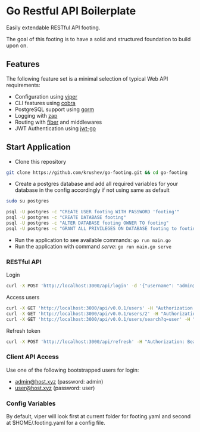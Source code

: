 # Go Restful API Boilerplate
Easily extendable RESTful API footing.

The goal of this footing is to have a solid and structured foundation to build upon on.

## Features
The following feature set is a minimal selection of typical Web API requirements:

- Configuration using [viper](https://github.com/spf13/viper)
- CLI features using [cobra](https://github.com/spf13/cobra)
- PostgreSQL support using [gorm](https://gorm.io)
- Logging with [zap](https://go.uber.org/zap)
- Routing with [fiber](https://github.com/gofiber/fiber) and middlewares
- JWT Authentication using [jwt-go](https://github.com/dgrijalva/jwt-go)

## Start Application
- Clone this repository
```bash
git clone https://github.com/krushev/go-footing.git && cd go-footing
```
- Create a postgres database and add all required variables for your database in the config accordingly if not using same as default
```bash
sudo su postgres

psql -U postgres -c "CREATE USER footing WITH PASSWORD 'footing'"
psql -U postgres -c "CREATE DATABASE footing"
psql -U postgres -c "ALTER DATABASE footing OWNER TO footing"
psql -U postgres -c "GRANT ALL PRIVILEGES ON DATABASE footing to footing"
```
- Run the application to see available commands: ```go run main.go```
- Run the application with command *serve*: ```go run main.go serve```

### RESTful API
Login
```bash
curl -X POST 'http://localhost:3000/api/login' -d '{"username": "admin@host.xyz", "password": "admin"}'
```
Access users
```bash
curl -X GET 'http://localhost:3000/api/v0.0.1/users' -H "Authorization: Bearer PUT_RECEIVED_TOKEN"
curl -X GET 'http://localhost:3000/api/v0.0.1/users/2' -H "Authorization: Bearer PUT_RECEIVED_TOKEN"
curl -X GET 'http://localhost:3000/api/v0.0.1/users/search?q=user' -H "Authorization: Bearer PUT_RECEIVED_TOKEN"
```
Refresh token
```bash
curl -X POST 'http://localhost:3000/api/refresh' -H "Authorization: Bearer PUT_RECIEVED_TOKEN"
```

### Client API Access
Use one of the following bootstrapped users for login:
- admin@host.xyz (password: admin)
- user@host.xyz (password: user)

### Config Variables
By default, viper will look first at current folder for footing.yaml and second at $HOME/.footing.yaml for a config file.

